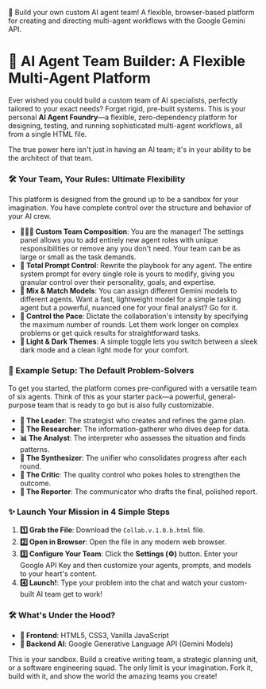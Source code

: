 🤖 Build your own custom AI agent team! A flexible, browser-based platform for creating and directing multi-agent workflows with the Google Gemini API.

# 🚀 AI Agent Team Builder: A Flexible Multi-Agent Platform

Ever wished you could build a custom team of AI specialists, perfectly tailored to your exact needs? Forget rigid, pre-built systems. This is your personal **AI Agent Foundry**—a flexible, zero-dependency platform for designing, testing, and running sophisticated multi-agent workflows, all from a single HTML file.

The true power here isn't just in having an AI team; it's in your ability to be the architect of that team.

### 🛠️ Your Team, Your Rules: Ultimate Flexibility

This platform is designed from the ground up to be a sandbox for your imagination. You have complete control over the structure and behavior of your AI crew.

* **🧑‍🤝‍🧑 Custom Team Composition**: You are the manager! The settings panel allows you to add entirely new agent roles with unique responsibilities or remove any you don't need. Your team can be as large or small as the task demands.
* **🧠 Total Prompt Control**: Rewrite the playbook for any agent. The entire system prompt for every single role is yours to modify, giving you granular control over their personality, goals, and expertise.
* **🤖 Mix & Match Models**: You can assign different Gemini models to different agents. Want a fast, lightweight model for a simple tasking agent but a powerful, nuanced one for your final analyst? Go for it.
* **🔄 Control the Pace**: Dictate the collaboration's intensity by specifying the maximum number of rounds. Let them work longer on complex problems or get quick results for straightforward tasks.
* **🎨 Light & Dark Themes**: A simple toggle lets you switch between a sleek dark mode and a clean light mode for your comfort.

### 🚀 Example Setup: The Default Problem-Solvers

To get you started, the platform comes pre-configured with a versatile team of six agents. Think of this as your starter pack—a powerful, general-purpose team that is ready to go but is also fully customizable.

* **👑 The Leader**: The strategist who creates and refines the game plan.
* **🔎 The Researcher**: The information-gatherer who dives deep for data.
* **📊 The Analyst**: The interpreter who assesses the situation and finds patterns.
* **🧩 The Synthesizer**: The unifier who consolidates progress after each round.
* **🧐 The Critic**: The quality control who pokes holes to strengthen the outcome.
* **📰 The Reporter**: The communicator who drafts the final, polished report.

### ✨ Launch Your Mission in 4 Simple Steps

1.  **1️⃣ Grab the File**: Download the `Collab.v.1.0.b.html` file.
2.  **2️⃣ Open in Browser**: Open the file in any modern web browser.
3.  **3️⃣ Configure Your Team**: Click the **Settings (⚙️)** button. Enter your Google API Key and then customize your agents, prompts, and models to your heart's content.
4.  **4️⃣ Launch!**: Type your problem into the chat and watch your custom-built AI team get to work!

### 🛠️ What's Under the Hood?

* **🎨 Frontend**: HTML5, CSS3, Vanilla JavaScript
* **🧠 Backend AI**: Google Generative Language API (Gemini Models)

This is your sandbox. Build a creative writing team, a strategic planning unit, or a software engineering squad. The only limit is your imagination. Fork it, build with it, and show the world the amazing teams you create!
